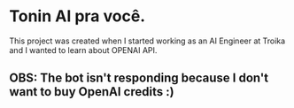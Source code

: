 # Tonin AI pra você.
This project was created when I started working as an AI Engineer at Troika and I wanted to learn about OPENAI API.

## OBS: The bot isn't responding because I don't want to buy OpenAI credits :)
